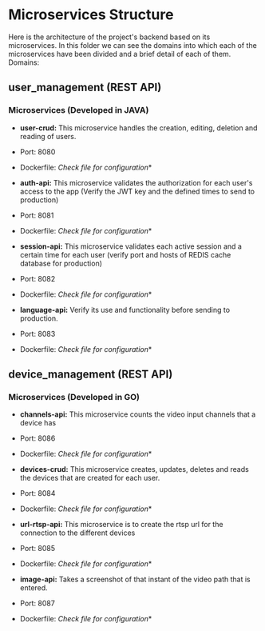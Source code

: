 # Microservices Structure
Here is the architecture of the project's backend based on its microservices. In this folder we can see the domains into which each of the microservices have been divided and a brief detail of each of them. Domains:

## user_management (REST API)

### Microservices (Developed in JAVA)

* **user-crud:** This microservice handles the creation, editing, deletion and reading of users.
* Port: 8080
* Dockerfile: *Check file for configuration**

* **auth-api:** This microservice validates the authorization for each user's access to the app (Verify the JWT key and the defined times to send to production)
* Port: 8081
* Dockerfile: *Check file for configuration**
* **session-api:** This microservice validates each active session and a certain time for each user (verify port and hosts of REDIS cache database for production)
* Port: 8082
* Dockerfile: *Check file for configuration**
* **language-api:** Verify its use and functionality before sending to production.
* Port: 8083
* Dockerfile: *Check file for configuration**

## device_management (REST API)

### Microservices (Developed in GO)

* **channels-api:** This microservice counts the video input channels that a device has
* Port: 8086
* Dockerfile: *Check file for configuration**

* **devices-crud:** This microservice creates, updates, deletes and reads the devices that are created for each user.
* Port: 8084
* Dockerfile: *Check file for configuration**
* **url-rtsp-api:** This microservice is to create the rtsp url for the connection to the different devices
* Port: 8085
* Dockerfile: *Check file for configuration**
* **image-api:** Takes a screenshot of that instant of the video path that is entered.
* Port: 8087
* Dockerfile: *Check file for configuration**